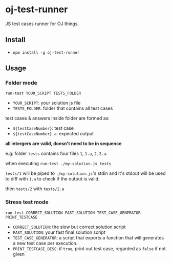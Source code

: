 # oj-test-runner
JS test cases runner for OJ things.

## Install

- `npm install -g oj-test-runner`

## Usage

### Folder mode

`run-test YOUR_SCRIPT TESTS_FOLDER`

- `YOUR_SCRIPT`: your solution js file
- `TESTS_FOLDER`: folder that contains all test cases

test cases & answers inside folder are formed as:

- `${testCaseNumber}`: test case
- `${testCaseNumber}.a`: expected output

**all intergers are valid, doesn't need to be in sequence**

e.g: folder `tests` contains four files `1`, `1.a`, `2`, `2.a`.

when executing `run-test ./my-solution.js tests`

`tests/1` will be piped to `./my-solution.js`'s stdin and
it's stdout will be used to diff with `1.a` to check if the output is
valid.

then `tests/2` with `tests/2.a`

### Stress test mode

`run-test CORRECT_SOLUTION FAST_SOLUTION TEST_CASE_GENERATOR PRINT_TESTCASE`

- `CORRECT_SOLUTION`: the slow but correct solution script
- `FAST_SOLUTION`: your fast final solution script
- `TEST_CASE_GENERATOR`: a script that exports a function that will generates
a new test case per execution.
- `PRINT_TESTCASE_DESC`: if `true`, print out test case, regarded as `false` if
not given
